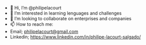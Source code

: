 - 👋 Hi, I’m @philipelacourt
- 👀 I’m interested in learning lenguages and challenges
- 💞️ I’m looking to collaborate on enterprises and companies
- 📫 How to reach me:
- Email; philipelacourt@gmail.com
- Linkedin; https://www.linkedin.com/in/philipe-lacourt-salgado/

<!---
philipelacourt/philipelacourt is a ✨ special ✨ repository because its `README.md` (this file) appears on your GitHub profile.
You can click the Preview link to take a look at your changes.
--->
